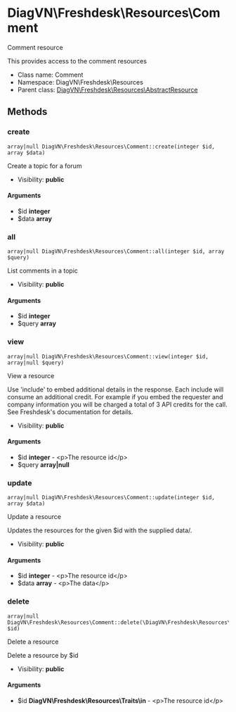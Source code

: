 DiagVN\Freshdesk\Resources\Comment
===============

Comment resource

This provides access to the comment resources


* Class name: Comment
* Namespace: DiagVN\Freshdesk\Resources
* Parent class: [DiagVN\Freshdesk\Resources\AbstractResource](Freshdesk-Resources-AbstractResource.md)







Methods
-------


### create

    array|null DiagVN\Freshdesk\Resources\Comment::create(integer $id, array $data)

Create a topic for a forum



* Visibility: **public**


#### Arguments
* $id **integer**
* $data **array**



### all

    array|null DiagVN\Freshdesk\Resources\Comment::all(integer $id, array $query)

List comments in a topic



* Visibility: **public**


#### Arguments
* $id **integer**
* $query **array**



### view

    array|null DiagVN\Freshdesk\Resources\Comment::view(integer $id, array|null $query)

View a resource

Use 'include' to embed additional details in the response. Each include will consume an additional credit.
For example if you embed the requester and company information you will be charged a total of 3 API credits for the call.
See Freshdesk's documentation for details.

* Visibility: **public**


#### Arguments
* $id **integer** - &lt;p&gt;The resource id&lt;/p&gt;
* $query **array|null**



### update

    array|null DiagVN\Freshdesk\Resources\Comment::update(integer $id, array $data)

Update a resource

Updates the resources for the given $id with the supplied data/.

* Visibility: **public**


#### Arguments
* $id **integer** - &lt;p&gt;The resource id&lt;/p&gt;
* $data **array** - &lt;p&gt;The data&lt;/p&gt;



### delete

    array|null DiagVN\Freshdesk\Resources\Comment::delete(\DiagVN\Freshdesk\Resources\Traits\in $id)

Delete a resource

Delete a resource by $id

* Visibility: **public**


#### Arguments
* $id **DiagVN\Freshdesk\Resources\Traits\in** - &lt;p&gt;The resource id&lt;/p&gt;


